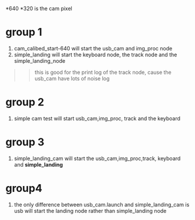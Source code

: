*640 *320 is the cam pixel
# group 1   
1. cam_calibed_start-640 will start the usb_cam and img_proc node
2. simple_landing will start the keyboard node, the track node and the simple_landing_node
>> this is good for the print log of the track node, cause the usb_cam have lots of noise log

# group 2

1. simple cam test will start usb_cam,img_proc, track and the keyboard

# group 3
1. simple_landing_cam will start the usb_cam,img_proc,track, keyboard and **simple_landing**  

# group4
1. the only difference between usb_cam.launch and simple_landing_cam is usb will start the landing node rather than simple_landing node